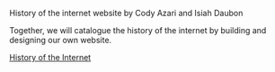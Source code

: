 History of the internet website by Cody Azari and Isiah Daubon

Together, we will catalogue the history of the internet by building and designing our own website.

[History of the Internet](http://myinternethistory.eastus.azurecontainer.io)